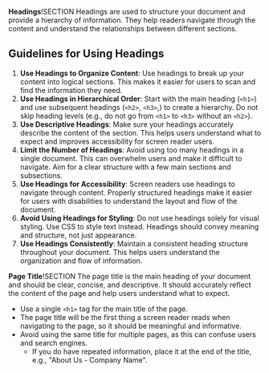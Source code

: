


**Headings**!SECTION
Headings are used to structure your document and provide a hierarchy of information. They help readers navigate through the content and understand the relationships between different sections.

## Guidelines for Using Headings
1. **Use Headings to Organize Content**: Use headings to break up your content into logical sections. This makes it easier for users to scan and find the information they need.
2. **Use Headings in Hierarchical Order**: Start with the main heading (`<h1>`) and use subsequent headings (`<h2>`, `<h3>`,) to create a hierarchy. Do not skip heading levels (e.g., do not go from `<h1>` to `<h3>` without an `<h2>`).
3. **Use Descriptive Headings**: Make sure your headings accurately describe the content of the section. This helps users understand what to expect and improves accessibility for screen reader users.
4. **Limit the Number of Headings**: Avoid using too many headings in a single document. This can overwhelm users and make it difficult to navigate. Aim for a clear structure with a few main sections and subsections.
5. **Use Headings for Accessibility**: Screen readers use headings to navigate through content. Properly structured headings make it easier for users with disabilities to understand the layout and flow of the document.
6. **Avoid Using Headings for Styling**: Do not use headings solely for visual styling. Use CSS to style text instead. Headings should convey meaning and structure, not just appearance.
7. **Use Headings Consistently**: Maintain a consistent heading structure throughout your document. This helps users understand the organization and flow of information.



**Page Title**!SECTION
The page title is the main heading of your document and should be clear, concise, and descriptive. It should accurately reflect the content of the page and help users understand what to expect.
- Use a single `<h1>` tag for the main title of the page.
- The page title will be the first thing a screen reader reads when navigating to the page, so it should be meaningful and informative.
- Avoid using the same title for multiple pages, as this can confuse users and search engines.
    - If you do have repeated information, place it at the end of the title, e.g., "About Us - Company Name".
